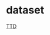 # dataset
[TTD](https://drive.google.com/drive/folders/1yW58zffh4LfXlvjw7jvLdCqmBTyK8nNH?usp=share_link)
